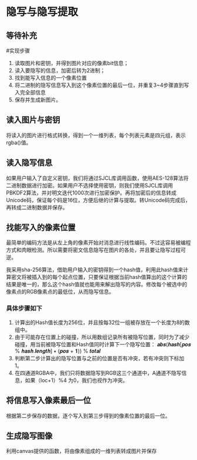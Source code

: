 # 隐写与隐写提取

## 等待补充


#实现步骤
1. 读取图片和密钥，并得到图片对应的像素bit信息；
2. 读入要隐写的信息，加密后转为2进制；
3. 找到能写入信息的一个像素位置
4. 将二进制的隐写信息写入到这个像素位置的最后一位，并重复3~4步骤直到写入完全部信息
5. 保存并生成新图片。

## 读入图片与密钥
将读入的图片进行格式转换，得到一个一维列表，每个列表元素是四元组，表示rgba()值。
## 读入隐写信息
如果用户输入了自定义密钥，我们将通过SJCL库调用函数，使用AES-128算法将二进制数据进行加密。如果用户不选择使用密钥，则我们使用SJCL库调用PBKDF2算法，并对明文迭代1000次进行加密保护。再将加密后的信息转成Unicode码，保证每个码是16位，方便后继的计算与提取。转Unicode码完成后，再转成二进制数据并保存。
## 找能写入的像素位置
最简单的编码方法是从左上角的像素开始对消息进行线性编码。不过这容易被编程方式和肉眼检测。所以需要将密文信息隐写在图片的各处，并且要让隐写过程可逆。

我采用sha-256算法，借助用户输入的密钥得到一个hash值，利用此hash值来计算密文将被插入到的每个起点位置，只要保证根据当前hash值算出的这个计算的结果是唯一的，那么这个hash值就也能用来解出隐写的内容。修改每个被选中的像素点的RGB像素点的最低位，从而隐写信息。
### 具体步骤如下
1. 计算出的Hash值长度为256位，并且按每32位一组被存放在一个长度为8的数组中。
2. 由于可能存在位置上的碰撞，所以用数组记录所有被隐写位置，同时为了减少碰撞，用当前被隐写位置和Hash值同时计算下一个隐写位置：
𝒂𝒃𝒔(𝒉𝒂𝒔𝒉[𝒑𝒐𝒔 % 𝒉𝒂𝒔𝒉.𝒍𝒆𝒏𝒈𝒕𝒉] ∗ (𝒑𝒐𝒔 + 𝟏)) % 𝒕𝒐𝒕𝒂𝒍
3. 判断第二步计算出的隐写位置与之前的位置是否有冲突，若有冲突则下标加1。
4. 在四通道RGBA中，我们只将数据隐写到RGB这三个通道中，A通道不隐写信息，如果（loc+1）%4 为0，我们也视作为冲突。
## 将信息写入像素最后一位
根据第二步保存的数据，逐个写入到第三步得到的像素位置的最后一位。
## 生成隐写图像
利用canvas提供的函数，将由像素组成的一维列表转成图片并保存
